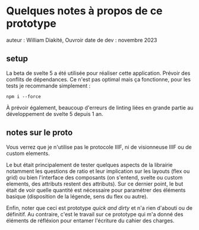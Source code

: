 # Quelques notes à propos de ce prototype

auteur : William Diakité, Ouvroir
date de dev : novembre 2023


## setup
La beta de svelte 5 a été utilisée pour réaliser cette application. Prévoir des conflits de dépendances. Ce n'est pas optimal mais ça fonctionne, pour les tests je recommande simplement : 

`npm i --force`

À prévoir également, beaucoup d'erreurs de linting liées en grande partie au développement de svelte 5 depuis 1 an.

## notes sur le proto

Vous verrez que je n'utilise pas le protocole IIIF, ni de visionneuse IIIF ou  de custom elements. 

Le but était principalement de tester quelques aspects de la librairie notamment les questions de ratio et leur implication sur les layouts (flex ou grid) ou bien l'interface des composants (on s'entend, svelte ou custom elements, des attributs restent des attributs). Sur ce dernier point, le but était de voir quelle quantité est nécessaire pour paramétrer des éléments basique (disposition de la légende, sens du flex ou autre).

Enfin, noter que ceci est prototype *quick and dirty* et n'a rien d'abouti ou de définitif. Au contraire, c'est le travail sur ce prototype qui m'a donné des éléments de réfléxion pour entamer l'écriture du cahier des charges.